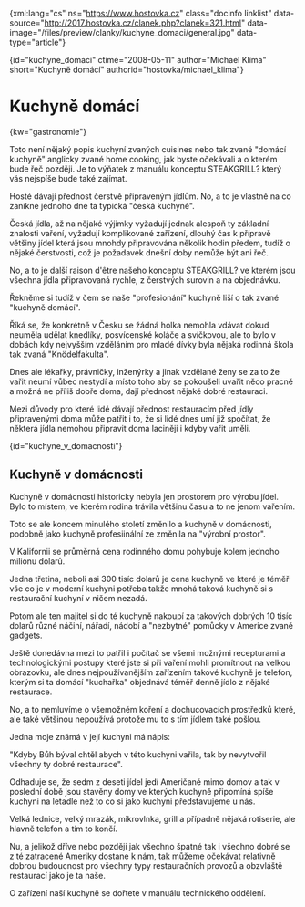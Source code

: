 
{xml:lang="cs" ns="https://www.hostovka.cz" class="docinfo linklist" data-source="http://2017.hostovka.cz/clanek.php?clanek=321.html" data-image="/files/preview/clanky/kuchyne_domaci/general.jpg" data-type="article"}

{id="kuchyne\_domaci" ctime="2008-05-11" author="Michael Klíma" short="Kuchyně domácí" authorid="hostovka/michael\_klima"}

# Kuchyně domácí

<!-- generated attribute kw by user_udpatekw.sh on 2019-03-13, do not edit -->

{kw="gastronomie"}

Toto není nějaký popis kuchyní zvaných cuisines nebo tak zvané "domácí kuchyně" anglicky zvané home cooking, jak byste očekávali a o kterém bude řeč později. Je to výňatek z manuálu konceptu STEAKGRILL? který vás nejspíše bude také zajímat.

Hosté dávají přednost čerstvě připraveným jídlům. No, a to je vlastně na co zanikne jednoho dne ta typická "česká kuchyně".

Česká jídla, až na nějaké výjimky vyžadují jednak alespoň ty základní znalosti vaření, vyžadují komplikované zařízení, dlouhý čas k přípravě většiny jídel která jsou mnohdy připravována několik hodin předem, tudíž o nějaké čerstvosti, což je požadavek dnešní doby nemůže být ani řeč.

No, a to je další raison d'être našeho konceptu STEAKGRILL? ve kterém jsou všechna jídla připravovaná rychle, z čerstvých surovin a na objednávku.

Řekněme si tudíž v čem se naše "profesionání" kuchyně liší o tak zvané "kuchyně domácí".

Říká se, že konkrétně v Česku se žádná holka nemohla vdávat dokud neuměla udělat knedlíky, posvícenské koláče a svíčkovou, ale to bylo v dobách kdy nejvyšším vzděláním pro mladé dívky byla nějaká rodinná škola tak zvaná "Knödelfakulta".

Dnes ale lékařky, právničky, inženýrky a jinak vzdělané ženy se za to že vařit neumí vůbec nestydí a místo toho aby se pokoušeli uvařit něco pracně a možná ne příliš dobře doma, dají přednost nějaké dobré restauraci.

Mezi důvody pro které lidé dávají přednost restauracím před jídly připravenými doma může patřit i to, že si lidé dnes umí již spočítat, že některá jídla nemohou připravit doma laciněji i kdyby vařit uměli.

{id="kuchyne\_v\_domacnosti"}

## Kuchyně v domácnosti

Kuchyně v domácnosti historicky nebyla jen prostorem pro výrobu jídel. Bylo to místem, ve kterém rodina trávila většinu času a to ne jenom vařením.

Toto se ale koncem minulého století změnilo a kuchyně v domácnosti, podobně jako kuchyně profesiinální ze změnila na "výrobní prostor".

V Kalifornii se průměrná cena rodinného domu pohybuje kolem jednoho milionu dolarů.

Jedna třetina, neboli asi 300 tisíc dolarů je cena kuchyně ve které je téměř vše co je v moderní kuchyni potřeba takže mnohá taková kuchyně si s restaurační kuchyní v ničem nezadá.

Potom ale ten majitel si do té kuchyně nakoupí za takových dobrých 10 tisíc dolarů různé náčiní, nářadí, nádobí a "nezbytné" pomůcky v Americe zvané gadgets.

Ještě donedávna mezi to patřil i počítač se všemi možnými recepturami a technologickými postupy které jste si při vaření mohli promítnout na velkou obrazovku, ale dnes nejpoužívanějším zařízením takové kuchyně je telefon, kterým si ta domácí "kuchařka" objednává téměř denně jídlo z nějaké restaurace.

No, a to nemluvíme o všemožném koření a dochucovacích prostředků které, ale také většinou nepoužívá protože mu to s tím jídlem také pošlou.

Jedna moje známá v její kuchyni má nápis:

"Kdyby Bůh býval chtěl abych v této kuchyni vařila, tak by nevytvořil všechny ty dobré restaurace".

Odhaduje se, že sedm z deseti jídel jedí Američané mimo domov a tak v poslední době jsou stavěny domy ve kterých kuchyně připomíná spíše kuchyni na letadle než to co si jako kuchyni představujeme u nás.

Velká lednice, velký mrazák, mikrovlnka, grill a případně nějaká rotiserie, ale hlavně telefon a tím to končí.

Nu, a jelikož dříve nebo později jak všechno špatné tak i všechno dobré se z té zatracené Ameriky dostane k nám, tak můžeme očekávat relativně dobrou budoucnost pro všechny typy restauračních provozů a obzvláště restaurací jako je ta naše.

O zařízení naší kuchyně se dořtete v manuálu technického oddělení.

